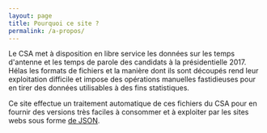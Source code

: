 ```yaml
---
layout: page
title: Pourquoi ce site ?
permalink: /a-propos/
---
```



<p>

  Le CSA met à disposition en libre service les données sur les temps d'antenne et les temps de parole des candidats à la présidentielle 2017. Hélas les formats de fichiers et la manière dont ils sont découpés rend leur exploitation difficile et impose des opérations manuelles fastidieuses pour en tirer des données utilisables à des fins statistiques.</p>
  
  <p>Ce site effectue un traitement automatique de ces fichiers du CSA pour en fournir des versions très faciles à consommer et à exploiter par les sites webs sous forme <a href="/json-api">de JSON</a>.</p>
 

